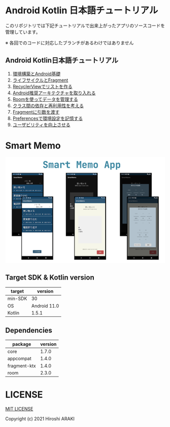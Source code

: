 # Android Kotlin 日本語チュートリアル
このリポジトリでは下記チュートリアルで出来上がったアプリのソースコードを管理しています。  

※ 各回でのコードに対応したブランチがあるわけではありません

## Android Kotlin日本語チュートリアル
1. [環境構築とAndroid基礎](https://araki.tech/android/article_135/)
1. [ライフサイクルとFragment](https://araki.tech/android/article_211/)
1. [RecyclerViewでリストを作る](https://araki.tech/android/article_247/)
1. [Android推奨アーキテクチャを取り入れる](https://araki.tech/android/article_344/)
1. [Roomを使ってデータを管理する](https://araki.tech/android/article_361/)
1. [クラス間の依存と再利用性を考える](https://araki.tech/android/article_437/)
1. [Fragmentに引数を渡す](https://araki.tech/android/article_476/)
1. [Preferencesで環境設定を記憶する](https://araki.tech/android/article_518/)
1. [ユーザビリティを向上させる](https://araki.tech/android/article_613/)

# Smart Memo
![smart_memo](app.png)
## Target SDK & Kotlin version
| target | version | 
| ---         | --- |
| min-SDK  | 30 |
| OS       | Android 11.0 |
| Kotlin   | 1.5.1 |
 
## Dependencies
| package | version |
| ------- | ------- |
| core | 1.7.0 |
| appcompat | 1.4.0 |
| fragment-ktx | 1.4.0 |
| room | 2.3.0 |

# LICENSE
[MIT LICENSE](LICENSE.txt)

Copyright (c) 2021 Hiroshi ARAKI
